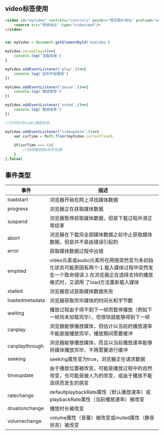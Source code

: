 ## video标签使用
```html
<video id="myVideo" controls="controls" poster="预览图片地址" preload="auto">
	<source src="视频地址" type="video/mp4"/>
</video>
```

```javascript

var myVideo = document.getElementById('myVideo')

myVideo.oncanplay=()=>{
	console.log('准备就绪')
}

myVideo.addEventListener('play',()=>{
	console.log('监听开始播放')
})

myVideo.addEventListener('pause',()=>{
	console.log('播放暂停')
})

myVideo.addEventListener('ended',()=>{
	console.log('播放结束')
})

//实时检测video播放状态

myVideo.addEventListener("timeupdate",()=>{
	var curTime = Math.floor(myVideo.currentTime);
	
	if(curTime === 6){
		//视频播放到6秒时处理
	}
},false)

```

## 事件类型

|事件 |描述|
|-|-|
|loadstart|浏览器开始在网上寻找媒体数据|
|progress|浏览器正在获取媒体数据|
|suspend|浏览器暂停获取媒体数据，但是下载过程并滑正常结束|
|abort|浏览器在下载完全部媒体数据之前中止获取媒体数据，但是并不是由错误引起的|
|error|获取媒体数据过程中出错|
|emptied|video元素或audio元素所在网络突然变为未初始化状态可能原因有两个:1.载入媒体过程中突然发生一个致命错误.2.在浏览器正在选择支持的播放格式时，又调用 了load方法重新载入媒体|
|stalled|浏览器尝试获取媒体数据失败|
|loadedmetadata|浏览器获取完毕媒体的时间长和字节数|
|waiting|播放过程由于得不到下一帧而暂停播放（例如下一帧尚未加载完毕），但很快就能够得到下一帧|
|canplay|浏览器能够播放媒体，但估计以当前的播放速率不能直接播放完毕，播放期间需要缓冲|
|canplaythrough|浏览器能够播放媒体，而且以当前播放速率能够将媒体播放完毕，不再需要进行缓冲|
|seeking|seeking属性变为true，浏览器正在请求数据|
|timeupdate|由于播放位置被改变，可能是播放过程中的自然改变，也可能是被人为的改变，或由于播放不能连续而发生的跳变|
|ratechange|defaultplaybackRate属性（默认播放速率）或playbackRate属性（当前播放速率）被改变|
|druationchange|播放时长被改变|
|volumechange|volume属性（音量）被改变或muted属性（静音状态）被改变|

